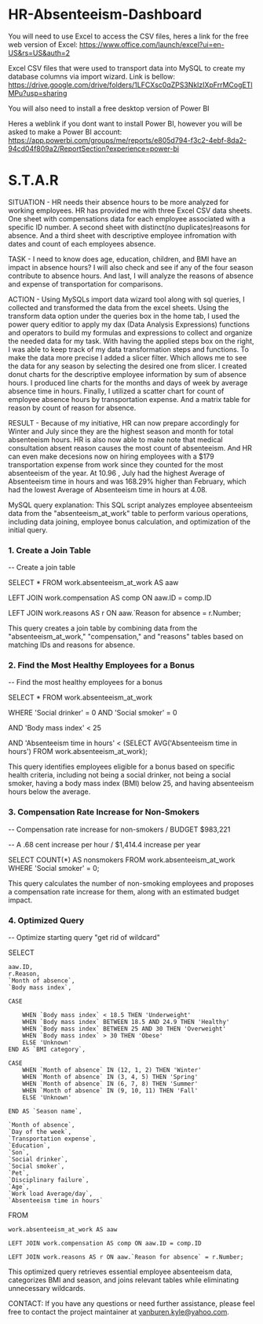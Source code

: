 # HR-Absenteeism-Dashboard
You will need to use Excel to access the CSV files, heres a link for the free web version of Excel: https://www.office.com/launch/excel?ui=en-US&rs=US&auth=2

Excel CSV files that were used to transport data into MySQL to create my database columns via import wizard. Link is bellow: 
https://drive.google.com/drive/folders/1LFCXsc0qZPS3NklzIXpFrrMCogETlMPu?usp=sharing

You will also need to install a free desktop version of Power BI

Heres a weblink if you dont want to install Power BI, however you will be asked to make a Power BI account: https://app.powerbi.com/groups/me/reports/e805d794-f3c2-4ebf-8da2-94cd04f809a2/ReportSection?experience=power-bi

# S.T.A.R

SITUATION - HR needs their absence hours to be more analyzed for working employees. HR has provided me with three Excel CSV data sheets. One sheet with compensations data for each employee associated with a specific ID number. A second sheet with distinct(no duplicates)reasons for absence. And a third sheet with descriptive employee infromation with dates and count of each employees absence.

TASK - I need to know does age, education, children, and BMI have an impact in absence hours? I will also check and see if any of the four season contribute to absence hours. And last, I will analyze the reasons of absence and expense of transportation for comparisons.

ACTION - Using MySQLs import data wizard tool along with sql queries, I collected and transformed the data from the excel sheets. Using the transform data option under the queries box in the home tab, I used the power query editior to apply my dax (Data Analysis Expressions) functions and operators to build my formulas and expressions to collect and organize the needed data for my task. With having the applied steps box on the right, I was able to keep track of my data transformation steps and functions. To make the data more precise I added a slicer filter. Which allows me to see the data for any season by selecting the desired one from slicer. I created donut charts for the descriptive employee information by sum of absence hours. I produced line charts for the months and days of week by average absence time in hours. Finally, I utilized a scatter chart for count of employee absence hours by transportation expense. And a matrix table for reason by count of reason for absence.

RESULT - Because of my initiative, HR can now prepare accordingly for Winter and July since they are the highest season and month for total absenteeism hours. HR is also now able to make note that medical consultation absent reason causes the most count of absenteeism. And HR can even make decesions now on hiring employees with a $179 transportation expense from work since they counted for the most absenteeism of the year. At 10.96 , July had the highest Average of Absenteeism time in hours and was 168.29% higher than February, which had the lowest Average of Absenteeism time in hours at 4.08.

MySQL query explanation: This SQL script analyzes employee absenteeism data from the "absenteeism_at_work" table to perform various operations, including data joining, employee bonus calculation, and optimization of the initial query.

### 1. Create a Join Table

-- Create a join table

SELECT * FROM work.absenteeism_at_work AS aaw

LEFT JOIN work.compensation AS comp ON aaw.ID = comp.ID

LEFT JOIN work.reasons AS r ON aaw.`Reason for absence = r.Number;

This query creates a join table by combining data from the "absenteeism_at_work," "compensation," and "reasons" tables based on matching IDs and reasons for absence.

### 2. Find the Most Healthy Employees for a Bonus

-- Find the most healthy employees for a bonus

SELECT * FROM work.absenteeism_at_work

WHERE 'Social drinker' = 0 AND 'Social smoker' = 0

AND 'Body mass index' < 25

AND 'Absenteeism time in hours' < (SELECT AVG('Absenteeism time in hours') FROM work.absenteeism_at_work);

This query identifies employees eligible for a bonus based on specific health criteria, including not being a social drinker, not being a social smoker, having a body mass index (BMI) below 25, and having absenteeism hours below the average.

### 3. Compensation Rate Increase for Non-Smokers

-- Compensation rate increase for non-smokers / BUDGET $983,221

-- A .68 cent increase per hour / $1,414.4 increase per year

SELECT COUNT(*) AS nonsmokers FROM work.absenteeism_at_work WHERE 'Social smoker' = 0;

This query calculates the number of non-smoking employees and proposes a compensation rate increase for them, along with an estimated budget impact.

### 4. Optimized Query

-- Optimize starting query "get rid of wildcard"

SELECT
   
    aaw.ID,
    r.Reason,
    `Month of absence`,
    `Body mass index`,
   
    CASE
       
        WHEN `Body mass index` < 18.5 THEN 'Underweight'
        WHEN `Body mass index` BETWEEN 18.5 AND 24.9 THEN 'Healthy'
        WHEN `Body mass index` BETWEEN 25 AND 30 THEN 'Overweight'
        WHEN `Body mass index` > 30 THEN 'Obese'
        ELSE 'Unknown'
    END AS `BMI category`,
   
    CASE
        WHEN `Month of absence` IN (12, 1, 2) THEN 'Winter'
        WHEN `Month of absence` IN (3, 4, 5) THEN 'Spring'
        WHEN `Month of absence` IN (6, 7, 8) THEN 'Summer'
        WHEN `Month of absence` IN (9, 10, 11) THEN 'Fall'
        ELSE 'Unknown'
    
    END AS `Season name`,
    
    `Month of absence`,
    `Day of the week`,
    `Transportation expense`,
    `Education`,
    `Son`,
    `Social drinker`,
    `Social smoker`,
    `Pet`,
    `Disciplinary failure`,
    `Age`,
    `Work load Average/day`,
    `Absenteeism time in hours`
FROM
   
    work.absenteeism_at_work AS aaw
    
    LEFT JOIN work.compensation AS comp ON aaw.ID = comp.ID

    LEFT JOIN work.reasons AS r ON aaw.`Reason for absence` = r.Number;

  This optimized query retrieves essential employee absenteeism data, categorizes BMI and season, and joins relevant tables while eliminating unnecessary wildcards.
    
    
CONTACT: If you have any questions or need further assistance, please feel free to contact the project maintainer at vanburen.kyle@yahoo.com.



